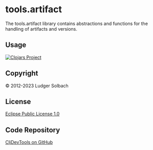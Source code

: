 tools.artifact
==============
The tools.artifact library contains abstractions and functions for the handling of artifacts and versions.

Usage
-----
[![Clojars Project](https://img.shields.io/clojars/v/org.soulspace.clj/tools.artifact.svg)](https://clojars.org/org.soulspace.clj/tools.artifact)


Copyright
---------
© 2012-2023 Ludger Solbach

License
-------
[Eclipse Public License 1.0](http://www.eclipse.org/legal/epl-v10.html)

Code Repository
---------------
[CljDevTools on GitHub](https://github.com/soulspace-org/tools.artifact)

